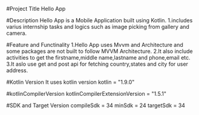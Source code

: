 #Project Title
Hello App

#Description
Hello App is a Mobile Application built using Kotlin.
1.includes varius internship tasks and logics such as image picking from gallery and camera.


#Feature and Functinality
1.Hello App uses Mvvm and Architecture and  some packages are not built to follow MVVM Architecture.
2.It also include activities to get the firstname,middle name,lastname and phone,email etc.
3.It aslo use get and post api for fetching country,states and city for user address.

#Kotlin Version
It uses kotlin version 
kotlin = "1.9.0"

#kotlinCompilerVersion
kotlinCompilerExtensionVersion = "1.5.1"

#SDK  and Target Version 
compileSdk = 34
minSdk = 24
targetSdk = 34
